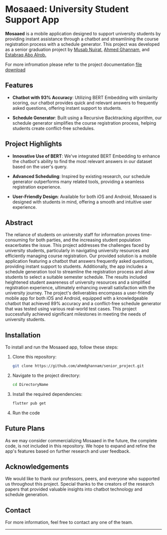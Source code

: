 # Mosaaed: University Student Support App

**Mosaaed** is a mobile application designed to support university students by providing instant assistance through a chatbot and streamlining the course registration process with a schedule generator. This project was developed as a senior graduation project by [Musab Nuirat](https://github.com/Musab-Nuirat/), [Ahmed Ghannam](https://github.com/ahmdghannam/), and [Estabraq Abo Alrob.](https://github.com/EstabraqAbualrob)

For more infromation please refer to the project documentation [file download](https://github.com/ahmdghannam/senior_project/blob/main/Graduation%20Project%20Paper%20Documentation.pdf)

## Features

- **Chatbot with 93% Accuracy**: Utilizing BERT Embedding with similarity scoring, our chatbot provides quick and relevant answers to frequently asked questions, offering instant support to students.
  
- **Schedule Generator**: Built using a Recursive Backtracking algorithm, our schedule generator simplifies the course registration process, helping students create conflict-free schedules.

## Project Highlights

- **Innovative Use of BERT**: We've integrated BERT Embedding to enhance the chatbot's ability to find the most relevant answers in our dataset based on the user's query.
  
- **Advanced Scheduling**: Inspired by existing research, our schedule generator outperforms many related tools, providing a seamless registration experience.

- **User-Friendly Design**: Available for both iOS and Android, Mosaaed is designed with students in mind, offering a smooth and intuitive user experience.

## Abstract 
The reliance of students on university staff for information proves time-consuming for both parties, and the increasing student population exacerbates the issue. This project addresses the challenges faced by university students, particularly in navigating university resources and efficiently managing course registration.
Our provided solution is a mobile application featuring a chatbot that answers frequently asked questions, providing instant support to students. Additionally, the app includes a schedule generation tool to streamline the registration process and allow students to select a suitable semester schedule.
The results included heightened student awareness of university resources and a simplified registration experience, ultimately enhancing overall satisfaction with the university journey. The project's deliverables encompass a user-friendly mobile app for both iOS and Android, equipped with a knowledgeable chatbot that achieved 89% accuracy and a conflict-free schedule generator that was tested using various real-world test cases. This project successfully achieved significant milestones in meeting the needs of university students.

## Installation

To install and run the Mosaaed app, follow these steps:

1. Clone this repository:
    ```bash
    git clone https://github.com/ahmdghannam/senior_project.git
    ```
2. Navigate to the project directory:
    ```bash
    cd DirectoryName
    ```
3. Install the required dependencies:
    ```bash
    flutter pub get
    ```
4. Run the code


## Future Plans

As we may consider commercializing Mosaaed in the future, the complete code, is not included in this repository. We hope to expand and refine the app's features based on further research and user feedback.

## Acknowledgements

We would like to thank our professors, peers, and everyone who supported us throughout this project. Special thanks to the creators of the research papers that provided valuable insights into chatbot technology and schedule generation.


## Contact

For more information, feel free to contact any one of the team.

---

